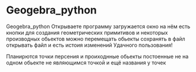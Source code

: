 # Geogebra_python
Geogebra_python
Открываете программу загружается окно 
на нём есть кнопки для создания геометрических примитивов и некоторых производных обьектов
можно перемещать
обьекты
сохранять в файл
открывать файл
и есть истоия изменений
Удачного пользования!

Планирются точки персения и проиходнные обьекты постоенные не на одном обьекте не являющимся точкой
и ещё названия у точек
